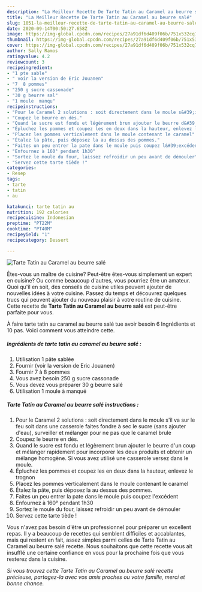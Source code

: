 ```yaml
---
description: "La Meilleur Recette De Tarte Tatin au Caramel au beurre salé"
title: "La Meilleur Recette De Tarte Tatin au Caramel au beurre salé"
slug: 1051-la-meilleur-recette-de-tarte-tatin-au-caramel-au-beurre-sale
date: 2020-09-14T00:50:27.658Z
image: https://img-global.cpcdn.com/recipes/27a91df6d409f06b/751x532cq70/tarte-tatin-au-caramel-au-beurre-sale-photo-principale-de-la-recette.jpg
thumbnail: https://img-global.cpcdn.com/recipes/27a91df6d409f06b/751x532cq70/tarte-tatin-au-caramel-au-beurre-sale-photo-principale-de-la-recette.jpg
cover: https://img-global.cpcdn.com/recipes/27a91df6d409f06b/751x532cq70/tarte-tatin-au-caramel-au-beurre-sale-photo-principale-de-la-recette.jpg
author: Sally Ramos
ratingvalue: 4.2
reviewcount: 3
recipeingredient:
- "1 pte sable"
- " voir la version de Eric Jouanen"
- "7  8 pommes"
- "250 g sucre cassonade"
- "30 g beurre sal"
- "1 moule  manqu"
recipeinstructions:
- "Pour le Caramel 2 solutions : soit directement dans le moule s&#39;il va sur le feu soit dans une casserole faites fondre à sec le sucre (sans ajouter d&#39;eau), surveiller et mélanger pour ne pas que le caramel brule"
- "Coupez le beurre en dés."
- "Quand le sucre est fondu et légèrement brun ajouter le beurre d&#39;un coup et mélanger rapidement pour incorporer les deux produits et obtenir un mélange homogène. Si vous avez utilisé une casserole versez dans le moule."
- "Épluchez les pommes et coupez les en deux dans la hauteur, enlevez le trognon"
- "Placez les pommes verticalement dans le moule contenant le caramel"
- "Étalez la pâte, puis déposez la au dessus des pommes."
- "Faites un peu entrer la pate dans le moule puis coupez l&#39;excédent"
- "Enfournez à 160° pendant 1h30"
- "Sortez le moule du four, laissez refroidir un peu avant de démouler"
- "Servez cette tarte tiède !"
categories:
- Resep
tags:
- tarte
- tatin
- au

katakunci: tarte tatin au 
nutrition: 192 calories
recipecuisine: Indonesian
preptime: "PT22M"
cooktime: "PT40M"
recipeyield: "1"
recipecategory: Dessert

---
```



![Tarte Tatin au Caramel au beurre salé](https://img-global.cpcdn.com/recipes/27a91df6d409f06b/751x532cq70/tarte-tatin-au-caramel-au-beurre-sale-photo-principale-de-la-recette.jpg)

Êtes-vous un maître de cuisine? Peut-être êtes-vous simplement un expert en cuisine? Ou comme beaucoup d'autres, vous pourriez être un amateur. Quoi qu'il en soit, des conseils de cuisine utiles peuvent ajouter de nouvelles idées à votre cuisine. Passez du temps et découvrez quelques trucs qui peuvent ajouter du nouveau plaisir à votre routine de cuisine. Cette recette de <strong> Tarte Tatin au Caramel au beurre salé </strong> est peut-être parfaite pour vous.

<!--inarticleads1-->

À faire tarte tatin au caramel au beurre salé tue avoir besoin 6 Ingrédients et 10 pas. Voici comment vous atteindre cette.

##### Ingrédients de tarte tatin au caramel au beurre salé :

1. Utilisation 1 pâte sablée
1. Fournir  (voir la version de Eric Jouanen)
1. Fournir 7 à 8 pommes
1. Vous avez besoin 250 g sucre cassonade
1. Vous devez vous préparer 30 g beurre salé
1. Utilisation 1 moule à manqué




<!--inarticleads2-->

##### Tarte Tatin au Caramel au beurre salé instructions :

1. Pour le Caramel 2 solutions : soit directement dans le moule s&#39;il va sur le feu soit dans une casserole faites fondre à sec le sucre (sans ajouter d&#39;eau), surveiller et mélanger pour ne pas que le caramel brule
1. Coupez le beurre en dés.
1. Quand le sucre est fondu et légèrement brun ajouter le beurre d&#39;un coup et mélanger rapidement pour incorporer les deux produits et obtenir un mélange homogène. Si vous avez utilisé une casserole versez dans le moule.
1. Épluchez les pommes et coupez les en deux dans la hauteur, enlevez le trognon
1. Placez les pommes verticalement dans le moule contenant le caramel
1. Étalez la pâte, puis déposez la au dessus des pommes.
1. Faites un peu entrer la pate dans le moule puis coupez l&#39;excédent
1. Enfournez à 160° pendant 1h30
1. Sortez le moule du four, laissez refroidir un peu avant de démouler
1. Servez cette tarte tiède !




<!--inarticleads1-->

<p>
Vous n'avez pas besoin d'être un professionnel pour préparer un excellent repas. Il y a beaucoup de recettes qui semblent difficiles et accablantes, mais qui restent en fait, assez simples parmi celles de Tarte Tatin au Caramel au beurre salé recette. Nous souhaitons que cette recette vous ait insufflé une certaine confiance en vous pour la prochaine fois que vous resterez dans la cuisine.
</p>

<p>
<i>Si vous trouvez cette Tarte Tatin au Caramel au beurre salé recette précieuse, partagez-la avec vos amis proches ou votre famille, merci et bonne chance.</i>
</p>

